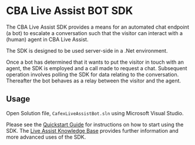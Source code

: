 # CBA Live Assist BOT SDK
The CBA Live Assist SDK provides a means for an automated chat endpoint (a bot) to escalate a conversation such that the visitor can interact with a (human) agent in CBA Live Assist.

The SDK is designed to be used server-side in a .Net environment.

Once a bot has determined that it wants to put the visitor in touch with an agent, the SDK is employed and a call made to request a chat. Subsequent operation involves polling the SDK for data relating to the conversation. Thereafter the bot behaves as a relay between the visitor and the agent.


## Usage

Open Solution file, `CafexLiveAssistBot.sln` using Microsoft Visual Studio.

Please see the [Quickstart Guide](https://www.liveassistfor365.com/en/support/knowledge-base/chat-bots/bot-esclalation-sdk-dotnet-quickstart/) for instructions on how to start using the SDK. The [Live Assist Knowledge Base](https://www.liveassistfor365.com/en/support/knowledge-base/chat-bots/) provides further information and more advanced uses of the SDK.
